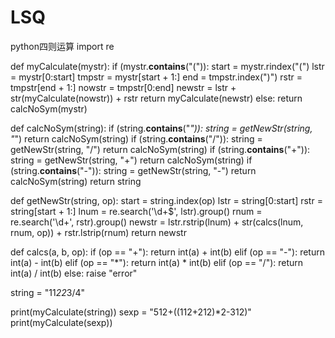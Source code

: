 # LSQ
python四则运算
import re

def myCalculate(mystr):
    if (mystr.__contains__("(")):
        start = mystr.rindex("(")
        lstr = mystr[0:start]
        tmpstr = mystr[start + 1:]
        end = tmpstr.index(")")
        rstr = tmpstr[end + 1:]
        nowstr = tmpstr[0:end]
        newstr = lstr + str(myCalculate(nowstr)) + rstr
        return myCalculate(newstr)
    else:
        return calcNoSym(mystr)


def calcNoSym(string):
    if (string.__contains__("*")):
        string = getNewStr(string, "*")
        return calcNoSym(string)
    if (string.__contains__("/")):
        string = getNewStr(string, "/")
        return calcNoSym(string)
    if (string.__contains__("+")):
        string = getNewStr(string, "+")
        return calcNoSym(string)
    if (string.__contains__("-")):
        string = getNewStr(string, "-")
        return calcNoSym(string)
    return string


def getNewStr(string, op):
    start = string.index(op)
    lstr = string[0:start]
    rstr = string[start + 1:]
    lnum = re.search('\d+$', lstr).group()
    rnum = re.search('\d+', rstr).group()
    newstr = lstr.rstrip(lnum) + str(calcs(lnum, rnum, op)) + rstr.lstrip(rnum)
    return newstr


def calcs(a, b, op):
    if (op == "+"):
        return int(a) + int(b)
    elif (op == "-"):
        return int(a) - int(b)
    elif (op == "*"):
        return int(a) * int(b)
    elif (op == "/"):
        return int(a) / int(b)
    else:
        raise "error"


string = "11*22*3/4"

print(myCalculate(string))
sexp = "512+((112+212)*2-312)"
print(myCalculate(sexp))

